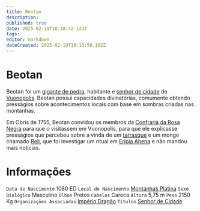 ```yaml
---
title: Beotan
description: 
published: true
date: 2025-02-19T18:18:42.144Z
tags: 
editor: markdown
dateCreated: 2025-02-19T18:13:56.102Z
---
```


# Beotan
Beotan foi um [gigante de pedra](/fauna-e-flora/especies-inteligentes/gigante), habitante e [senhor de cidade](/rankings-e-titulos/imperio-dragao/senhor-de-cidade) de [Vuonopolis](/lugares/plano-material/drafeon/sudoeste-de-drafeon/vuonopolis). Beotan possui capacidades divinatórias, comumente obtendo presságios sobre acontecimentos locais com base em sombras criadas nas montanhas.

Em Obris de 1755, Beotan convidou os membros da [Confraria da Rosa Negra](/faccoes/faccoes-independentes/confraria-da-rosa-negra) para que o visitassem em Vuonopolis, para que ele explicasse presságios que percebeu sobre a vinda de um [tarrasque](/fauna-e-flora/terrasque) e um monge chamado [Reli](/individuos/reli), que foi investigar um ritual em [Eripia Ahena](/lugares/plano-material/drafeon/sudoeste-de-drafeon/eripia-ahena) e não mandou mais notícias.

# Informações
`Data de Nascimento` 1080 ED
`Local de Nascimento` [Montanhas Platina](/lugares/plano-material/drafeon/sudoeste-de-drafeon)
`Sexo Biológico` Masculino
`Olhos` Pretos
`Cabelos` Careca
`Altura` 5,75 m
`Peso` 2150 Kg
`Organizações Associadas` [Império Dragão](/faccoes/nacoes/imperio-dragao#imperio-dragao)
`Títulos` [Senhor de Cidade](/rankings-e-titulos/imperio-dragao/senhor-de-cidade)